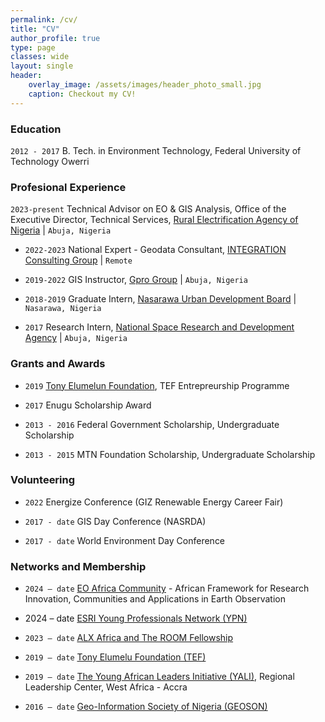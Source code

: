```yaml
---
permalink: /cv/
title: "CV"
author_profile: true
type: page
classes: wide
layout: single
header:
    overlay_image: /assets/images/header_photo_small.jpg
    caption: Checkout my CV!
---
```


### Education

`2012 - 2017`
B. Tech. in Environment Technology, Federal University of Technology Owerri


### Profesional Experience

`2023-present`
Technical Advisor on EO & GIS Analysis, Office of the Executive Director, Technical Services, [Rural Electrification Agency of Nigeria](https://rea.gov.ng/) | `Abuja, Nigeria`

* `2022-2023`
National Expert - Geodata Consultant, [INTEGRATION Consulting Group](https://integration.org/environment-energy/) | `Remote`

* `2019-2022`
GIS Instructor, [Gpro Group](https://goldenpro.group/) | `Abuja, Nigeria`

* `2018-2019`
Graduate Intern, [Nasarawa Urban Development Board](https://nasarawastate.gov.ng/nasarawa-state-urban-development-board/) | `Nasarawa, Nigeria`

* `2017`
Research Intern, [National Space Research and Development Agency](https://central.nasrda.gov.ng/) | `Abuja, Nigeria`


### Grants and Awards

* `2019`
[Tony Elumelun Foundation](https://tefconnect.com/), TEF Entrepreurship Programme

* `2017`
Enugu Scholarship Award

* `2013 - 2016`
Federal Government Scholarship, Undergraduate Scholarship

* `2013 - 2015`
MTN Foundation Scholarship, Undergraduate Scholarship


### Volunteering

* `2022`
Energize Conference (GIZ Renewable Energy Career Fair)

* `2017 - date`
GIS Day Conference (NASRDA)

* `2017 - date`
World Environment Day Conference

### Networks and Membership

* `2024 – date`
[EO Africa Community](https://www.eoafrica-rd.org/eo-africa-community/) - African Framework for Research Innovation, Communities and Applications in Earth Observation

* 2024 – date
[ESRI Young Professionals Network (YPN)](https://www.esri.com/en-us/about/ypn/overview)

* `2023 – date`
[ALX Africa and The ROOM Fellowship](https://www.alxafrica.com/alumni-community/)

* `2019 – date`
[Tony Elumelu Foundation (TEF)](https://tefconnect.com/)

* `2019 – date`
[The Young African Leaders Initiative (YALI)](https://yaliwestafrica.net/rlc/), Regional Leadership Center, West Africa - Accra

* `2016 – date`
[Geo-Information Society of Nigeria (GEOSON)](https://geoson.ng/become-a-member/)

